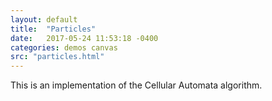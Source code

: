 ```yaml
---
layout: default
title:  "Particles"
date:   2017-05-24 11:53:18 -0400
categories: demos canvas
src: "particles.html"
---
```


This is an implementation of the Cellular Automata algorithm.
